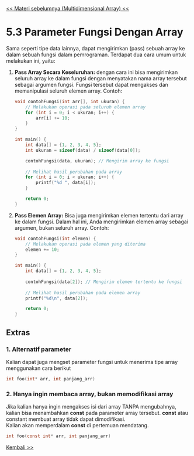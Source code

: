 [<< Materi sebelumnya (Multidimensional Array) <<](4.2-ArrayMultidimensi.md)

# 5.3 Parameter Fungsi Dengan Array

Sama seperti tipe data lainnya, dapat mengirimkan (pass) sebuah array ke dalam sebuah fungsi dalam pemrograman. Terdapat dua cara umum untuk melakukan ini, yaitu:

1. **Pass Array Secara Keseluruhan:**
   dengan cara ini bisa mengirimkan seluruh array ke dalam fungsi dengan menyatakan nama array tersebut sebagai argumen fungsi. Fungsi tersebut dapat mengakses dan memanipulasi seluruh elemen array. Contoh:

   ```c
   void contohFungsi(int arr[], int ukuran) {
       // Melakukan operasi pada seluruh elemen array
       for (int i = 0; i < ukuran; i++) {
           arr[i] += 10;
       }
   }

   int main() {
       int data[] = {1, 2, 3, 4, 5};
       int ukuran = sizeof(data) / sizeof(data[0]);

       contohFungsi(data, ukuran); // Mengirim array ke fungsi
       
       // Melihat hasil perubahan pada array
       for (int i = 0; i < ukuran; i++) {
           printf("%d ", data[i]);
       }

       return 0;
   }
   ```

2. **Pass Elemen Array:**
   Bisa juga mengirimkan elemen tertentu dari array ke dalam fungsi. Dalam hal ini, Anda mengirimkan elemen array sebagai argumen, bukan seluruh array. Contoh:

   ```c
   void contohFungsi(int elemen) {
       // Melakukan operasi pada elemen yang diterima
       elemen += 10;
   }

   int main() {
       int data[] = {1, 2, 3, 4, 5};
       
       contohFungsi(data[2]); // Mengirim elemen tertentu ke fungsi
       
       // Melihat hasil perubahan pada elemen array
       printf("%d\n", data[2]);

       return 0;
   }
   ```


## Extras

### 1. Alternatif parameter

Kalian dapat juga mengset parameter fungsi untuk menerima tipe array menggunakan cara berikut
```c
int foo(int* arr, int panjang_arr)
```
   
### 2. Hanya ingin membaca array, bukan memodifikasi array

Jika kalian hanya ingin mengakses isi dari array TANPA mengubahnya, kalian bisa menambahkan **const** pada parameter array tersebut. **const** atau constant membuat array tidak dapat dimodifikasi.\
Kalian akan memperdalam **const** di pertemuan mendatang.
```c
int foo(const int* arr, int panjang_arr)
```

[Kembali >>](README.md)


   
 
        